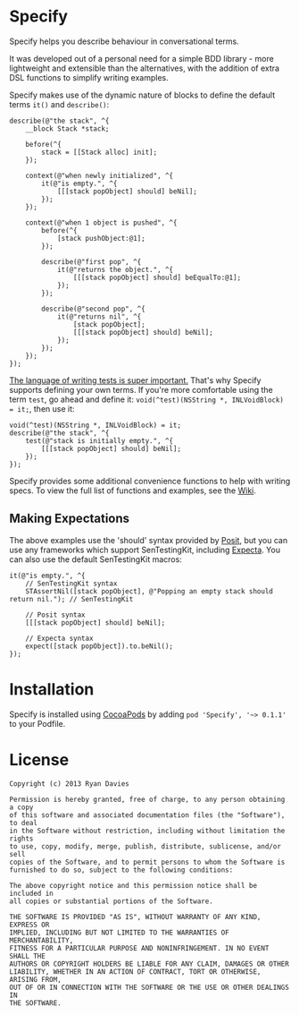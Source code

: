 Specify
=======

Specify helps you describe behaviour in conversational terms.

It was developed out of a personal need for a simple BDD library - more lightweight and extensible than the alternatives, with the addition of extra DSL functions to simplify writing examples.

Specify makes use of the dynamic nature of blocks to define the default terms `it()` and `describe()`:

```
describe(@"the stack", ^{
    __block Stack *stack;

    before(^{
        stack = [[Stack alloc] init];
    });

    context(@"when newly initialized", ^{
        it(@"is empty.", ^{
            [[[stack popObject] should] beNil];
        });
    });
    
    context(@"when 1 object is pushed", ^{
        before(^{
            [stack pushObject:@1];
        });
        
        describe(@"first pop", ^{
            it(@"returns the object.", ^{
                [[[stack popObject] should] beEqualTo:@1];
            });
        });
    
        describe(@"second pop", ^{
            it(@"returns nil", ^{
                [stack popObject];
                [[[stack popObject] should] beNil];
            });
        });
    });
});
```

[The language of writing tests is super important.][Introducing BDD] That's why Specify supports defining your own terms. If you're more comfortable using the term `test`, go ahead and define it: `void(^test)(NSString *, INLVoidBlock) = it;`, then use it:

```
void(^test)(NSString *, INLVoidBlock) = it;
describe(@"the stack", ^{
    test(@"stack is initially empty.", ^{
        [[[stack popObject] should] beNil];
    });
});
```

Specify provides some additional convenience functions to help with writing specs. To view the full list of functions and examples, see the [Wiki][].

[Inline]: http://www.github.com/rdavies/Inline
[Introducing BDD]: http://dannorth.net/introducing-bdd/
[Wiki]: https://github.com/rdavies/Specify/wiki

Making Expectations
-------------------

The above examples use the 'should' syntax provided by [Posit][], but you can use any frameworks which support SenTestingKit, including [Expecta][]. You can also use the default SenTestingKit macros:

```
it(@"is empty.", ^{
    // SenTestingKit syntax
    STAssertNil([stack popObject], @"Popping an empty stack should return nil."); // SenTestingKit
    
    // Posit syntax
    [[[stack popObject] should] beNil];
    
    // Expecta syntax
    expect([stack popObject]).to.beNil();
});
```

[Posit]: https://github.com/rdavies/Posit
[RSpec]: http://rspec.info
[Expecta]: https://github.com/petejkim/expecta

Installation
============

Specify is installed using [CocoaPods][] by adding `pod 'Specify', '~> 0.1.1'` to your Podfile.

[CocoaPods]: https://github.com/CocoaPods/CocoaPods

License
=======

    Copyright (c) 2013 Ryan Davies
    
    Permission is hereby granted, free of charge, to any person obtaining a copy
    of this software and associated documentation files (the "Software"), to deal
    in the Software without restriction, including without limitation the rights
    to use, copy, modify, merge, publish, distribute, sublicense, and/or sell
    copies of the Software, and to permit persons to whom the Software is
    furnished to do so, subject to the following conditions:
    
    The above copyright notice and this permission notice shall be included in
    all copies or substantial portions of the Software.
    
    THE SOFTWARE IS PROVIDED "AS IS", WITHOUT WARRANTY OF ANY KIND, EXPRESS OR
    IMPLIED, INCLUDING BUT NOT LIMITED TO THE WARRANTIES OF MERCHANTABILITY,
    FITNESS FOR A PARTICULAR PURPOSE AND NONINFRINGEMENT. IN NO EVENT SHALL THE
    AUTHORS OR COPYRIGHT HOLDERS BE LIABLE FOR ANY CLAIM, DAMAGES OR OTHER
    LIABILITY, WHETHER IN AN ACTION OF CONTRACT, TORT OR OTHERWISE, ARISING FROM,
    OUT OF OR IN CONNECTION WITH THE SOFTWARE OR THE USE OR OTHER DEALINGS IN
    THE SOFTWARE.
